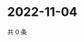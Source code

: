 # 2022-11-04

共 0 条

<!-- BEGIN WEIBO -->
<!-- 最后更新时间 Fri Nov 04 2022 23:18:07 GMT+0800 (China Standard Time) -->

<!-- END WEIBO -->
